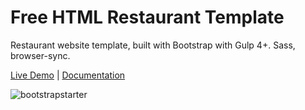 
# Free HTML Restaurant Template

Restaurant website template, built with Bootstrap with Gulp 4+. Sass, browser-sync.

[Live Demo](https://wowthemesnet.github.io/template-fooddelivery-bootstrap-html/) | [Documentation](https://bootstrapstarter.com/template-fooddelivery-bootstrap-html/)

![bootstrapstarter](docs/img/screenshot.jpg)

